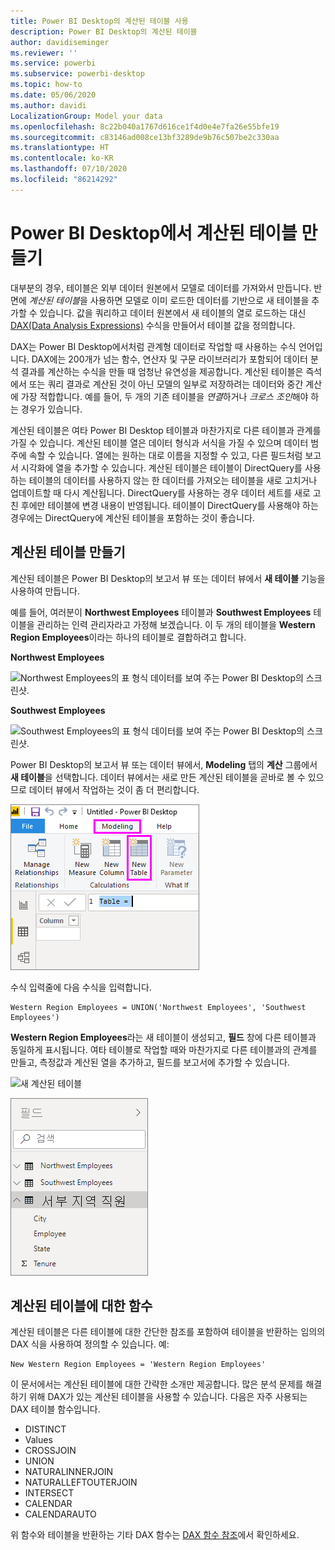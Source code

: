 ```yaml
---
title: Power BI Desktop의 계산된 테이블 사용
description: Power BI Desktop의 계산된 테이블
author: davidiseminger
ms.reviewer: ''
ms.service: powerbi
ms.subservice: powerbi-desktop
ms.topic: how-to
ms.date: 05/06/2020
ms.author: davidi
LocalizationGroup: Model your data
ms.openlocfilehash: 8c22b040a1767d616ce1f4d0e4e7fa26e55bfe19
ms.sourcegitcommit: c83146ad008ce13bf3289de9b76c507be2c330aa
ms.translationtype: HT
ms.contentlocale: ko-KR
ms.lasthandoff: 07/10/2020
ms.locfileid: "86214292"
---
```

# <a name="create-calculated-tables-in-power-bi-desktop"></a>Power BI Desktop에서 계산된 테이블 만들기
대부분의 경우, 테이블은 외부 데이터 원본에서 모델로 데이터를 가져와서 만듭니다. 반면에 *계산된 테이블*을 사용하면 모델로 이미 로드한 데이터를 기반으로 새 테이블을 추가할 수 있습니다. 값을 쿼리하고 데이터 원본에서 새 테이블의 열로 로드하는 대신 [DAX(Data Analysis Expressions)](/dax/index) 수식을 만들어서 테이블 값을 정의합니다.

DAX는 Power BI Desktop에서처럼 관계형 데이터로 작업할 때 사용하는 수식 언어입니다. DAX에는 200개가 넘는 함수, 연산자 및 구문 라이브러리가 포함되어 데이터 분석 결과를 계산하는 수식을 만들 때 엄청난 유연성을 제공합니다. 계산된 테이블은 즉석에서 또는 쿼리 결과로 계산된 것이 아닌 모델의 일부로 저장하려는 데이터와 중간 계산에 가장 적합합니다. 예를 들어, 두 개의 기존 테이블을 *연결*하거나 *크로스 조인*해야 하는 경우가 있습니다.

계산된 테이블은 여타 Power BI Desktop 테이블과 마찬가지로 다른 테이블과 관계를 가질 수 있습니다. 계산된 테이블 열은 데이터 형식과 서식을 가질 수 있으며 데이터 범주에 속할 수 있습니다. 열에는 원하는 대로 이름을 지정할 수 있고, 다른 필드처럼 보고서 시각화에 열을 추가할 수 있습니다. 계산된 테이블은 테이블이 DirectQuery를 사용하는 테이블의 데이터를 사용하지 않는 한 데이터를 가져오는 테이블을 새로 고치거나 업데이트할 때 다시 계산됩니다. DirectQuery를 사용하는 경우 데이터 세트를 새로 고친 후에만 테이블에 변경 내용이 반영됩니다. 테이블이 DirectQuery를 사용해야 하는 경우에는 DirectQuery에 계산된 테이블을 포함하는 것이 좋습니다.

## <a name="create-a-calculated-table"></a>계산된 테이블 만들기

계산된 테이블은 Power BI Desktop의 보고서 뷰 또는 데이터 뷰에서 **새 테이블** 기능을 사용하여 만듭니다.

예를 들어, 여러분이 **Northwest Employees** 테이블과 **Southwest Employees** 테이블을 관리하는 인력 관리자라고 가정해 보겠습니다. 이 두 개의 테이블을 **Western Region Employees**이라는 하나의 테이블로 결합하려고 합니다.

**Northwest Employees**

 ![Northwest Employees의 표 형식 데이터를 보여 주는 Power BI Desktop의 스크린샷.](media/desktop-calculated-tables/calctables_nwempl.png)

**Southwest Employees**

 ![Southwest Employees의 표 형식 데이터를 보여 주는 Power BI Desktop의 스크린샷.](media/desktop-calculated-tables/calctables_swempl.png)

Power BI Desktop의 보고서 뷰 또는 데이터 뷰에서, **Modeling** 탭의 **계산** 그룹에서 **새 테이블**을 선택합니다. 데이터 뷰에서는 새로 만든 계산된 테이블을 곧바로 볼 수 있으므로 데이터 뷰에서 작업하는 것이 좀 더 편리합니다.

 ![데이터 뷰의 새 테이블](media/desktop-calculated-tables/calctables_formulabarempty.png)

수식 입력줄에 다음 수식을 입력합니다.

```dax
Western Region Employees = UNION('Northwest Employees', 'Southwest Employees')
```

**Western Region Employees**라는 새 테이블이 생성되고, **필드**  창에 다른 테이블과 동일하게 표시됩니다. 여타 테이블로 작업할 때와 마찬가지로 다른 테이블과의 관계를 만들고, 측정값과 계산된 열을 추가하고, 필드를 보고서에 추가할 수 있습니다.

 ![새 계산된 테이블](media/desktop-calculated-tables/calctables_westregionempl.png)

 ![필드 창의 새 테이블](media/desktop-calculated-tables/calctables_fieldlist.png)

## <a name="functions-for-calculated-tables"></a>계산된 테이블에 대한 함수

계산된 테이블은 다른 테이블에 대한 간단한 참조를 포함하여 테이블을 반환하는 임의의 DAX 식을 사용하여 정의할 수 있습니다. 예:

```dax
New Western Region Employees = 'Western Region Employees'
```

이 문서에서는 계산된 테이블에 대한 간략한 소개만 제공합니다. 많은 분석 문제를 해결하기 위해 DAX가 있는 계산된 테이블을 사용할 수 있습니다. 다음은 자주 사용되는 DAX 테이블 함수입니다.

* DISTINCT
* Values
* CROSSJOIN
* UNION
* NATURALINNERJOIN
* NATURALLEFTOUTERJOIN
* INTERSECT
* CALENDAR
* CALENDARAUTO

위 함수와 테이블을 반환하는 기타 DAX 함수는 [DAX 함수 참조](/dax/dax-function-reference)에서 확인하세요.

